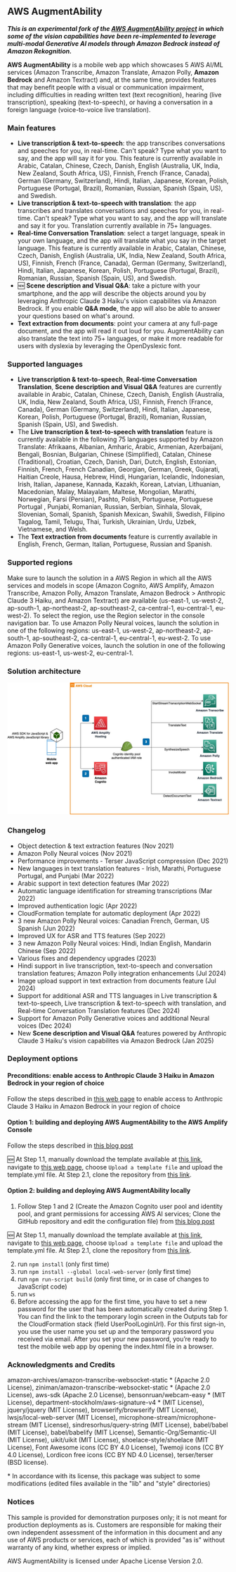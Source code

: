 ## AWS AugmentAbility

***This is an experimental fork of the [AWS AugmentAbility project](https://aws.amazon.com/blogs/machine-learning/use-aws-ai-and-ml-services-to-foster-accessibility-and-inclusion-of-people-with-a-visual-or-communication-disability/) in which some of the vision capabilities have been re-implemented to leverage multi-modal Generative AI models through Amazon Bedrock instead of Amazon Rekognition.***

**AWS AugmentAbility** is a mobile web app which showcases 5 AWS AI/ML services (Amazon Transcribe, Amazon Translate, Amazon Polly, **Amazon Bedrock** and Amazon Textract) and, at the same time, provides features that may benefit people with a visual or communication impairment, including difficulties in reading written text (text recognition), hearing (live transcription), speaking (text-to-speech), or having a conversation in a foreign language (voice-to-voice live translation).

### Main features
* **Live transcription & text-to-speech**: the app transcribes conversations and speeches for you, in real-time. Can't speak? Type what you want to say, and the app will say it for you. This feature is currently available in Arabic, Catalan, Chinese, Czech, Danish, English (Australia, UK, India, New Zealand, South Africa, US), Finnish, French (France, Canada), German (Germany, Switzerland), Hindi, Italian, Japanese, Korean, Polish, Portuguese (Portugal, Brazil), Romanian, Russian, Spanish (Spain, US), and Swedish.
* **Live transcription & text-to-speech with translation**: the app transcribes and translates conversations and speeches for you, in real-time. Can't speak? Type what you want to say, and the app will translate and say it for you. Translation currently available in 75+ languages.
* **Real-time Conversation Translation**: select a target language, speak in your own language, and the app will translate what you say in the target language. This feature is currently available in Arabic, Catalan, Chinese, Czech, Danish, English (Australia, UK, India, New Zealand, South Africa, US), Finnish, French (France, Canada), German (Germany, Switzerland), Hindi, Italian, Japanese, Korean, Polish, Portuguese (Portugal, Brazil), Romanian, Russian, Spanish (Spain, US), and Swedish.
* 🆕 **Scene description and Visual Q&A**: take a picture with your smartphone, and the app will describe the objects around you by leveraging Anthropic Claude 3 Haiku's vision capabilites via Amazon Bedrock. If you enable <b>Q&A mode</b>, the app will also be able to answer your questions based on what's around.
* **Text extraction from documents**: point your camera at any full-page document, and the app will read it out loud for you. AugmentAbility can also translate the text into 75+ languages, or make it more readable for users with dyslexia by leveraging the OpenDyslexic font.

### Supported languages 
* **Live transcription & text-to-speech**, **Real-time Conversation Translation**, **Scene description and Visual Q&A** features are currently available in Arabic, Catalan, Chinese, Czech, Danish, English (Australia, UK, India, New Zealand, South Africa, US), Finnish, French (France, Canada), German (Germany, Switzerland), Hindi, Italian, Japanese, Korean, Polish, Portuguese (Portugal, Brazil), Romanian, Russian, Spanish (Spain, US), and Swedish. 
* The **Live transcription & text-to-speech with translation** feature is currently available in the following 75 languages supported by Amazon Translate: Afrikaans, Albanian, Amharic, Arabic, Armenian, Azerbaijani, Bengali, Bosnian, Bulgarian, Chinese (Simplified), Catalan, Chinese (Traditional), Croatian, Czech, Danish, Dari, Dutch, English, Estonian, Finnish, French, French Canadian, Georgian, German, Greek, Gujarati, Haitian Creole, Hausa, Hebrew, Hindi, Hungarian, Icelandic, Indonesian, Irish, Italian, Japanese, Kannada, Kazakh, Korean, Latvian, Lithuanian, Macedonian, Malay, Malayalam, Maltese, Mongolian, Marathi, Norwegian, Farsi (Persian), Pashto, Polish, Portuguese, Portuguese Portugal , Punjabi, Romanian, Russian, Serbian, Sinhala, Slovak, Slovenian, Somali, Spanish, Spanish Mexican, Swahili, Swedish, Filipino Tagalog, Tamil, Telugu, Thai, Turkish, Ukrainian, Urdu, Uzbek, Vietnamese, and Welsh. 
* The **Text extraction from documents** feature is currently available in English, French, German, Italian, Portuguese, Russian and Spanish.

### Supported regions
Make sure to launch the solution in a AWS Region in which all the AWS services and models in scope (Amazon Cognito, AWS Amplify, Amazon Transcribe, Amazon Polly, Amazon Translate, Amazon Bedrock > Anthropic Claude 3 Haiku, and Amazon Textract) are available (us-east-1, us-west-2, ap-south-1, ap-northeast-2, ap-southeast-2, ca-central-1, eu-central-1, eu-west-2). To select the region, use the Region selector in the console navigation bar. To use Amazon Polly Neural voices, launch the solution in one of the following regions: us-east-1, us-west-2, ap-northeast-2, ap-south-1, ap-southeast-2, ca-central-1, eu-central-1, eu-west-2. To use Amazon Polly Generative voices, launch the solution in one of the following regions: us-east-1, us-west-2, eu-central-1.

### Solution architecture
![Solution architecture](https://github.com/aws-samples/aws-augmentability/raw/bedrock/images/architecture.jpg)


### Changelog
* Object detection & text extraction features (Nov 2021)
* Amazon Polly Neural voices (Nov 2021)
* Performance improvements - Terser JavaScript compression (Dec 2021)
* New languages in text translation features - Irish, Marathi, Portuguese Portugal, and Punjabi (Mar 2022)
* Arabic support in text detection features  (Mar 2022)
* Automatic language identification for streaming transcriptions (Mar 2022)
* Improved authentication logic (Apr 2022)
* CloudFormation template for automatic deployment (Apr 2022)
* 3 new Amazon Polly Neural voices: Canadian French, German, US Spanish (Jun 2022)
* Improved UX for ASR and TTS features (Sep 2022)
* 3 new Amazon Polly Neural voices: Hindi, Indian English, Mandarin Chinese (Sep 2022)
* Various fixes and dependency upgrades (2023)
* Hindi support in live transcription, text-to-speech and conversation translation features; Amazon Polly integration enhancements (Jul 2024)
* Image upload support in text extraction from documents feature (Jul 2024)
* Support for additional ASR and TTS languages in Live transcription & text-to-speech, Live transcription & text-to-speech with translation, and Real-time Conversation Translation features (Dec 2024)
* Support for Amazon Polly Generative voices and additional Neural voices (Dec 2024)
* New **Scene description and Visual Q&A** features powered by Anthropic Claude 3 Haiku's vision capabilites via Amazon Bedrock (Jan 2025)


### Deployment options

#### Preconditions: enable access to Anthropic Claude 3 Haiku in Amazon Bedrock in your region of choice
Follow the steps described in [this web page](https://docs.aws.amazon.com/bedrock/latest/userguide/model-access-modify.html) to enable access to Anthropic Claude 3 Haiku in Amazon Bedrock in your region of choice

#### Option 1: building and deploying AWS AugmentAbility to the AWS Amplify Console

Follow the steps described in [this blog post](https://aws.amazon.com/blogs/machine-learning/use-aws-ai-and-ml-services-to-foster-accessibility-and-inclusion-of-people-with-a-visual-or-communication-impairment/)

🆕 At Step 1.1, manually download the template available at [this link](https://raw.githubusercontent.com/aws-samples/aws-augmentability/refs/heads/bedrock/template.yml), navigate to [this web page](https://console.aws.amazon.com/cloudformation/home?region=eu-central-1#/stacks/new?stackName=augmentability-bedrock-stack), choose `Upload a template file` and upload the template.yml file. At Step 2.1, clone the repository from [this link](https://github.com/aws-samples/aws-augmentability/tree/bedrock).

#### Option 2: building and deploying AWS AugmentAbility locally

 1. Follow Step 1 and 2 (Create the Amazon Cognito user pool and identity pool, and grant permissions for accessing AWS AI services; Clone the GitHub repository and edit the configuration file) from [this blog post](https://aws.amazon.com/blogs/machine-learning/use-aws-ai-and-ml-services-to-foster-accessibility-and-inclusion-of-people-with-a-visual-or-communication-impairment/)

 🆕 At Step 1.1, manually download the template available at [this link](https://raw.githubusercontent.com/aws-samples/aws-augmentability/refs/heads/bedrock/template.yml), navigate to [this web page](https://console.aws.amazon.com/cloudformation/home?region=eu-central-1#/stacks/new?stackName=augmentability-bedrock-stack), choose `Upload a template file` and upload the template.yml file. At Step 2.1, clone the repository from [this link](https://github.com/aws-samples/aws-augmentability/tree/bedrock).


 2. run `npm install` (only first time)
 3. run `npm install --global local-web-server` (only first time)
 4. run `npm run-script build` (only first time, or in case of changes to JavaScript code)
 5. run `ws`
 6. Before accessing the app for the first time, you have to set a new password for the user that has been automatically created during Step 1. You can find the link to the temporary login screen in the Outputs tab for the CloudFormation stack (field UserPoolLoginUrl). For this first sign-in, you use the user name you set up and the temporary password you received via email. After you set your new password, you’re ready to test the mobile web app by opening the index.html file in a browser.


### Acknowledgments and Credits

amazon-archives/amazon-transcribe-websocket-static * (Apache 2.0 License), ziniman/amazon-transcribe-websocket-static * (Apache 2.0 License), aws-sdk (Apache 2.0 License), bensonruan/webcam-easy * (MIT License), department-stockholm/aws-signature-v4 * (MIT License), jquery/jquery (MIT License), browserify/browserify (MIT License), lwsjs/local-web-server (MIT License), microphone-stream/microphone-stream (MIT License), sindresorhus/query-string (MIT License), babel/babel (MIT License), babel/babelify (MIT License), Semantic-Org/Semantic-UI (MIT License), uikit/uikit (MIT License), shoelace-style/shoelace (MIT License), Font Awesome icons (CC BY 4.0 License), Twemoji icons (CC BY 4.0 License), Lordicon free icons (CC BY ND 4.0 License), terser/terser (BSD license).

\* In accordance with its license, this package was subject to some modifications (edited files available in the "lib" and "style" directories)


### Notices

This sample is provided for demonstration purposes only; it is not meant for production deployments as is. Customers are responsible for making their own independent assessment of the information in this document and any use of AWS products or services, each of which is provided "as is" without warranty of any kind, whether express or implied.

AWS AugmentAbility is licensed under Apache License Version 2.0.



